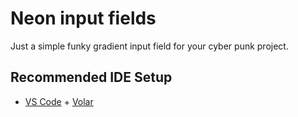 # Neon input fields
Just a simple funky gradient input field for your cyber punk project.



## Recommended IDE Setup

- [VS Code](https://code.visualstudio.com/) + [Volar](https://marketplace.visualstudio.com/items?itemName=Vue.volar)
